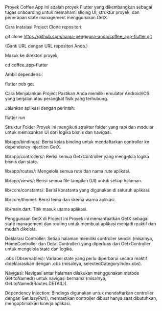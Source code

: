 Proyek Coffee App
Ini adalah proyek Flutter yang dikembangkan sebagai tugas onboarding untuk memahami slicing UI, struktur proyek, dan penerapan state management menggunakan GetX.

Cara Instalasi Project
Clone repositori:

git clone https://github.com/nama-pengguna-anda/coffee_app-flutter.git

(Ganti URL dengan URL repositori Anda.)

Masuk ke direktori proyek:

cd coffee_app-flutter

Ambil dependensi:

flutter pub get

Cara Menjalankan Project
Pastikan Anda memiliki emulator Android/iOS yang berjalan atau perangkat fisik yang terhubung.

Jalankan aplikasi dengan perintah:

flutter run

Struktur Folder
Proyek ini mengikuti struktur folder yang rapi dan modular untuk memisahkan UI dari logika bisnis dan navigasi.

lib/app/bindings/: Berisi kelas binding untuk mendaftarkan controller ke dependency injection GetX.

lib/app/controllers/: Berisi semua GetxController yang mengelola logika bisnis dan state.

lib/app/routes/: Mengelola semua rute dan nama rute aplikasi.

lib/app/views/: Berisi semua file tampilan (UI) untuk setiap halaman.

lib/core/constants/: Berisi konstanta yang digunakan di seluruh aplikasi.

lib/core/theme/: Berisi tema dan skema warna aplikasi.

lib/main.dart: Titik masuk utama aplikasi.

Penggunaan GetX di Project Ini
Proyek ini memanfaatkan GetX sebagai state management dan routing untuk membuat aplikasi menjadi reaktif dan mudah dikelola.

Deklarasi Controller: Setiap halaman memiliki controller sendiri (misalnya, HomeController dan DetailController) yang diperluas dari GetxController untuk mengelola state dan logika.

.obs (Observables): Variabel state yang perlu diperbarui secara reaktif dideklarasikan dengan .obs (misalnya, selectedCategoryIndex.obs).

Navigasi: Navigasi antar halaman dilakukan menggunakan metode Get.toNamed() untuk navigasi bernama (misalnya, Get.toNamed(Routes.DETAIL)).

Dependency Injection: Bindings digunakan untuk mendaftarkan controller dengan Get.lazyPut(), memastikan controller dibuat hanya saat dibutuhkan, mengoptimalkan kinerja aplikasi.
